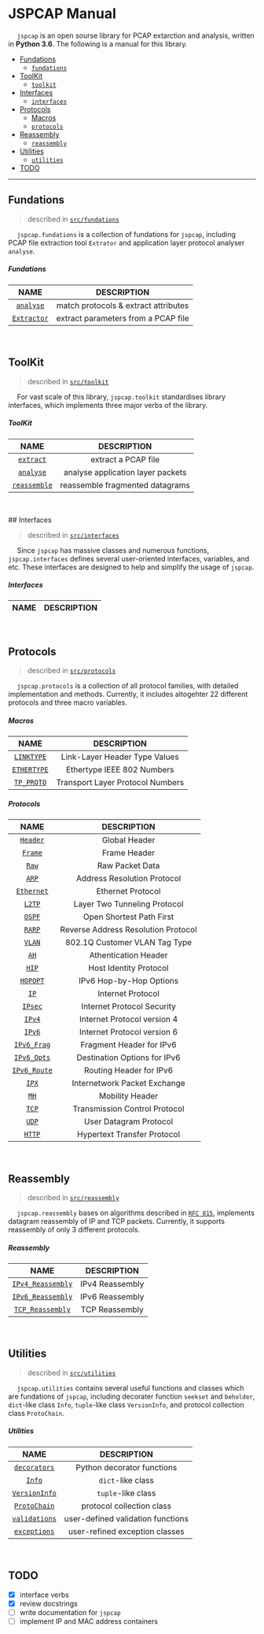 # JSPCAP Manual

&emsp; `jspcap` is an open sourse library for PCAP extarction and analysis, written in __Python 3.6__. The following is a manual for this library.

 - [Fundations](https://github.com/JarryShaw/jspcap/tree/master/src/fundations#fundations-manual)
    * [`fundations`](#index-fundations)
 - [ToolKit](https://github.com/JarryShaw/jspcap/tree/master/src/toolkit#toolkit-manual)
    * [`toolkit`](#index-toolkit)
 - [Interfaces](https://github.com/JarryShaw/jspcap/tree/master/src/interfaces#interfaces-manual)
 	* [`interfaces`](#index-interfaces)
 - [Protocols](https://github.com/JarryShaw/jspcap/tree/master/src/protocols#protocols-manual)
    * [Macros](#macros)
    * [`protocols`](#index-protocols)
 - [Reassembly](https://github.com/JarryShaw/jspcap/tree/master/src/reassembly#reassembly-manual)
    * [`reassembly`](#index-reassembly)
 - [Utilities](https://github.com/JarryShaw/jspcap/tree/master/src/utilities#utilities-manual)
    * [`utilities`](#index-utilities)
 - [TODO](#todo)

---

<a name="fundations"> </a> 

## Fundations

 > described in [`src/fundations`](https://github.com/JarryShaw/jspcap/tree/master/src/fundations#fundations-manual)

&emsp; `jspcap.fundations` is a collection of fundations for `jspcap`, including PCAP file extraction tool `Extrator` and application layer protocol analyser `analyse`.

<a name="index-fundations"> </a>

##### Fundations

|                                        NAME                                        |             DESCRIPTION              |
| :--------------------------------------------------------------------------------: | :----------------------------------: |
| [`analyse`](https://github.com/JarryShaw/jspcap/tree/master/src/fundations#analyse)     | match protocols & extract attributes |
| [`Extractor`](https://github.com/JarryShaw/jspcap/tree/master/src/fundations#extractor) | extract parameters from a PCAP file  |

&nbsp;

<a name="toolkit"> </a> 

## ToolKit

 > described in [`src/toolkit`](https://github.com/JarryShaw/jspcap/tree/master/src/toolkit)

&emsp; For vast scale of this library, `jspcap.toolkit` standardises library interfaces, which implements three major verbs of the library.

<a name="index-toolkit"> </a>

##### ToolKit

|                                         NAME                                         |            DESCRIPTION            |
| :----------------------------------------------------------------------------------: | :-------------------------------: |
| [`extract`](https://github.com/JarryShaw/jspcap/tree/master/src/toolkit#extract)       |        extract a PCAP file        |
| [`analyse`](https://github.com/JarryShaw/jspcap/tree/master/src/toolkit#analyse)       | analyse application layer packets |
| [`reassemble`](https://github.com/JarryShaw/jspcap/tree/master/src/toolkit#reassemble) |  reassemble fragmented datagrams  |

&nbsp;

<a name="interfaces"> </a>

## Interfaces

 > described in [`src/interfaces`](https://github.com/JarryShaw/jspcap/tree/master/src/interfaces)

&emsp; Since `jspcap` has massive classes and numerous functions, `jspcap.interfaces` defines several user-oriented interfaces, variables, and etc. These interfaces are designed to help and simplify the usage of `jspcap`.

<a name="index-interfaces"> </a>

##### Interfaces

| NAME | DESCRIPTION |
| :--: | :---------: |

&nbsp;

<a name="protocols"> </a>

## Protocols

 > described in [`src/protocols`](https://github.com/JarryShaw/jspcap/tree/master/src/protocols#protocols-manual)

&emsp; `jspcap.protocols` is a collection of all protocol families, with detailed implementation and methods. Currently, it includes altogehter 22 different protocols and three macro variables.

##### Macros

|                                               NAME                                              |           DESCRIPTION            |
| :---------------------------------------------------------------------------------------------: | :------------------------------: |
| [`LINKTYPE`](https://github.com/JarryShaw/jspcap/tree/master/src/protocols/link#linktype)       |  Link-Layer Header Type Values   |
| [`ETHERTYPE`](https://github.com/JarryShaw/jspcap/tree/master/src/protocols/internet#ethertype) |    Ethertype IEEE 802 Numbers    |
| [`TP_PROTO`](https://github.com/JarryShaw/jspcap/tree/master/src/protocols/transport#tp_proto)  | Transport Layer Protocol Numbers |

<a name="index-protocols"> </a>

##### Protocols

|                                                NAME                                               |             DESCRIPTION             |
| :-----------------------------------------------------------------------------------------------: | :---------------------------------: |
| [`Header`](https://github.com/JarryShaw/jspcap/tree/master/src/protocols/pcap#header)             |            Global Header            |
| [`Frame`](https://github.com/JarryShaw/jspcap/tree/master/src/protocols/pcap#frame)               |            Frame Header             |
| [`Raw`](https://github.com/JarryShaw/jspcap/tree/master/src/protocols#raw)                        |           Raw Packet Data           |
| [`ARP`](https://github.com/JarryShaw/jspcap/tree/master/src/protocols/link#arp)                   |     Address Resolution Protocol     |
| [`Ethernet`](https://github.com/JarryShaw/jspcap/tree/master/src/protocols/link#ethernet)         |          Ethernet Protocol          |
| [`L2TP`](https://github.com/JarryShaw/jspcap/tree/master/src/protocols/link#l2tp)                 |    Layer Two Tunneling Protocol     |
| [`OSPF`](https://github.com/JarryShaw/jspcap/tree/master/src/protocols/link#ospf)                 |      Open Shortest Path First       |
| [`RARP`](https://github.com/JarryShaw/jspcap/tree/master/src/protocols/link#rarp)                 | Reverse Address Resolution Protocol |
| [`VLAN`](https://github.com/JarryShaw/jspcap/tree/master/src/protocols/link#vlan)                 |    802.1Q Customer VLAN Tag Type    |
| [`AH`](https://github.com/JarryShaw/jspcap/tree/master/src/protocols/internet#ah)                 |        Athentication Header         |
| [`HIP`](https://github.com/JarryShaw/jspcap/tree/master/src/protocols/internet#hip)               |       Host Identity Protocol        |
| [`HOPOPT`](https://github.com/JarryShaw/jspcap/tree/master/src/protocols/internet#hopopt)         |       IPv6 Hop-by-Hop Options       |
| [`IP`](https://github.com/JarryShaw/jspcap/tree/master/src/protocols/internet#ip)                 |          Internet Protocol          |
| [`IPsec`](https://github.com/JarryShaw/jspcap/tree/master/src/protocols/internet#ipsec)           |     Internet Protocol Security      |
| [`IPv4`](https://github.com/JarryShaw/jspcap/tree/master/src/protocols/internet#ipv4)             |     Internet Protocol version 4     |
| [`IPv6`](https://github.com/JarryShaw/jspcap/tree/master/src/protocols/internet#ipv6)             |     Internet Protocol version 6     |
| [`IPv6_Frag`](https://github.com/JarryShaw/jspcap/tree/master/src/protocols/internet#ipv6_frag)   |      Fragment Header for IPv6       |
| [`IPv6_Opts`](https://github.com/JarryShaw/jspcap/tree/master/src/protocols/internet#ipv6_opts)   |    Destination Options for IPv6     |
| [`IPv6_Route`](https://github.com/JarryShaw/jspcap/tree/master/src/protocols/internet#ipv6_route) |       Routing Header for IPv6       |
| [`IPX`](https://github.com/JarryShaw/jspcap/tree/master/src/protocols/internet#ipx)               |    Internetwork Packet Exchange     |
| [`MH`](https://github.com/JarryShaw/jspcap/tree/master/src/protocols/internet#mh)                 |           Mobility Header           |
| [`TCP`](https://github.com/JarryShaw/jspcap/tree/master/src/protocols/transport#tcp)              |    Transmission Control Protocol    |
| [`UDP`](https://github.com/JarryShaw/jspcap/tree/master/src/protocols/transport#udp)              |       User Datagram Protocol        |
| [`HTTP`](https://github.com/JarryShaw/jspcap/tree/master/src/protocols/application#http)          |     Hypertext Transfer Protocol     |

&nbsp;

<a name="reassembly"> </a> 

## Reassembly

 > described in [`src/reassembly`](https://github.com/JarryShaw/jspcap/tree/master/src/reassembly#reassembly-manual)

&emsp; `jspcap.reassembly` bases on algorithms described in [`RFC 815`](https://tools.ietf.org/html/rfc815), implements datagram reassembly of IP and TCP packets. Currently, it supports reassembly of only 3 different protocols.

<a name="index-reassembly"> </a>

##### Reassembly

|                                                 NAME                                                |   DESCRIPTION   |
| :-------------------------------------------------------------------------------------------------: | :-------------: |
| [`IPv4_Reassembly`](https://github.com/JarryShaw/jspcap/tree/master/src/reassembly#ipv4_reassembly) | IPv4 Reassembly |
| [`IPv6_Reassembly`](https://github.com/JarryShaw/jspcap/tree/master/src/reassembly#ipv6_reassembly) | IPv6 Reassembly |
| [`TCP_Reassembly`](https://github.com/JarryShaw/jspcap/tree/master/src/reassembly#tcp_reassembly)   | TCP Reassembly  |

&nbsp;

<a name="utilities"> </a> 

## Utilities

 > described in [`src/utilities`](https://github.com/JarryShaw/jspcap/tree/master/src/utilities#utilities-manual)

&emsp; `jspcap.utilities` contains several useful functions and classes which are fundations of `jspcap`, including decorater function `seekset` and `beholder`, `dict`-like class `Info`, `tuple`-like class `VersionInfo`, and protocol collection class `ProtoChain`.

<a name="index-utilities"> </a>

##### Utilities

|                                            NAME                                            |            DESCRIPTION            |
| :----------------------------------------------------------------------------------------: | :-------------------------------: |
| [`decorators`](https://github.com/JarryShaw/jspcap/tree/master/src/utilities#decorators)   |    Python decorator functions     |
| [`Info`](https://github.com/JarryShaw/jspcap/tree/master/src/utilities#info)               |         `dict`-like class         |
| [`VersionInfo`](https://github.com/JarryShaw/jspcap/tree/master/src/utilities#versioninfo) |        `tuple`-like class         |
| [`ProtoChain`](https://github.com/JarryShaw/jspcap/tree/master/src/utilities#protochain)   |     protocol collection class     |
| [`validations`](https://github.com/JarryShaw/jspcap/tree/master/src/utilities#validations) | user-defined validation functions |
| [`exceptions`](https://github.com/JarryShaw/jspcap/tree/master/src/utilities#exceptions)   |  user-refined exception classes   |

&nbsp;

## TODO

 - [x] interface verbs
 - [x] review docstrings
 - [ ] write documentation for `jspcap`
 - [ ] implement IP and MAC address containers
